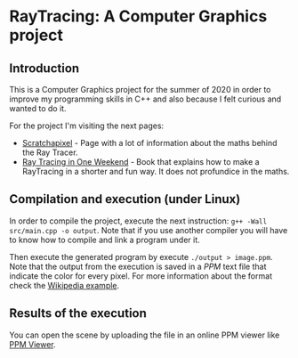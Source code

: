 # RayTracing: A Computer Graphics project

## Introduction 
 
This is a Computer Graphics project for the summer of 2020 in order to improve my programming skills in C++ and also because I felt curious and wanted to do it.
 
For the project I'm visiting the next pages:

* [Scratchapixel](https://www.scratchapixel.com/) - Page with a lot of information about the maths behind the Ray Tracer.
* [Ray Tracing in One Weekend](https://raytracing.github.io/books/RayTracingInOneWeekend.html) - Book that explains how to make a RayTracing in a shorter and fun way. It does not profundice in the maths.

## Compilation and execution (under Linux)

In order to compile the project, execute the next instruction: `g++ -Wall src/main.cpp -o output`. Note that if you use another compiler you will have to know how to compile and link a program under it.

Then execute the generated program by execute `./output > image.ppm`. Note that the output from the execution is saved in a *PPM* text file that indicate the color for every pixel. For more information about the format check the [Wikipedia example](https://en.wikipedia.org/wiki/Netpbm#PPM_example).

## Results of the execution

You can open the scene by uploading the file in an online PPM viewer like [PPM Viewer](https://www.cs.rhodes.edu/welshc/COMP141_F16/ppmReader.html).
